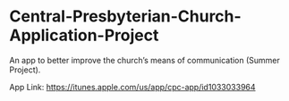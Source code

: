 # Central-Presbyterian-Church-Application-Project
An app to better improve the church’s means of communication (Summer Project).

App Link:
https://itunes.apple.com/us/app/cpc-app/id1033033964
